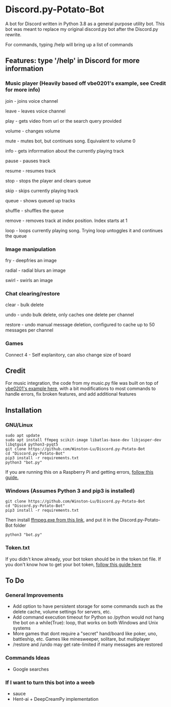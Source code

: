 # Discord.py-Potato-Bot

A bot for Discord written in Python 3.8 as a general purpose utility bot. This bot was meant to replace my original discord.py bot after the Discord.py rewrite.

For commands, typing /help will bring up a list of commands

## Features:  type '/help' in Discord for more information
### Music player (Heavily based off vbe0201's example, see Credit for more info)
join - joins voice channel

leave - leaves voice channel

play - gets video from url or the search query provided

volume - changes volume

mute - mutes bot, but continues song. Equivalent to volume 0

info - gets inforrmation about the currently playing track

pause - pauses track

resume - resumes track

stop - stops the player and clears queue

skip - skips currently playing track

queue - shows queued up tracks

shuffle - shuffles the queue

remove - removes track at index position. Index starts at 1

loop - loops currently playing song. Trying loop untoggles it and continues the queue

### Image manipulation
fry - deepfries an image

radial - radial blurs an image

swirl - swirls an image

### Chat clearing/restore
clear - bulk delete

undo - undo bulk delete, only caches one delete per channel

restore - undo manual message deletion, configured to cache up to 50 messages per channel

### Games
Connect 4 - Self explanitory, can also change size of board

## Credit
For music integration, the code from my music.py file was built on top of [vbe0201's example here](https://gist.github.com/vbe0201/ade9b80f2d3b64643d854938d40a0a2d), with a bit modifications to most commands to handle errors, fix broken features, and add additional features

## Installation
### GNU/Linux
```
sudo apt update
sudo apt install ffmpeg scikit-image libatlas-base-dev libjasper-dev libqtgui4 python3-pyqt5
git clone https://github.com/Winston-Lu/Discord.py-Potato-Bot
cd "Discord.py-Potato-Bot"
pip3 install -r requirements.txt
python3 "bot.py"
```
If you are running this on a Raspberry Pi and getting errors, [follow this guide.](https://blog.piwheels.org/how-to-work-out-the-missing-dependencies-for-a-python-package/)

### Windows (Assumes Python 3 and pip3 is installed)
```
git clone https://github.com/Winston-Lu/Discord.py-Potato-Bot
cd "Discord.py-Potato-Bot"
pip3 install -r requirements.txt
```
Then install [ffmpeg.exe from this link](https://ffmpeg.zeranoe.com/builds/), and put it in the Discord.py-Potato-Bot folder
```
python3 "bot.py"
```

### Token.txt
If you didn't know already, your bot token should be in the token.txt file. If you don't know how to get your bot token, [follow this guide here](https://www.writebots.com/discord-bot-token/) 

## To Do
### General Improvements
- Add option to have persistent storage for some commands such as the delete cache, volume settings for servers, etc.
- Add command execution timeout for Python so /python would not hang the bot on a while(True): loop, that works on both Windows and Unix systems
- More games that dont require a "secret" hand/board like poker, uno, battleship, etc. Games like minesweeper, solitare, but multiplayer
- /restore and /undo may get rate-limited if many messages are restored
### Commands Ideas
- Google searches
### If I want to turn this bot into a weeb
- sauce
- Hent-ai + DeepCreamPy implementation
